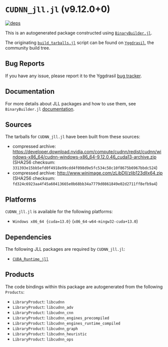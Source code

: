 # `CUDNN_jll.jl` (v9.12.0+0)

[![deps](https://juliahub.com/docs/CUDNN_jll/deps.svg)](https://juliahub.com/ui/Packages/General/CUDNN_jll/)

This is an autogenerated package constructed using [`BinaryBuilder.jl`](https://github.com/JuliaPackaging/BinaryBuilder.jl).

The originating [`build_tarballs.jl`](https://github.com/JuliaPackaging/Yggdrasil/blob/c55068c57cdc6d96845629ca188ab6e4d91bd977/C/CUDA/CUDNN@9/build_tarballs.jl) script can be found on [`Yggdrasil`](https://github.com/JuliaPackaging/Yggdrasil/), the community build tree.

## Bug Reports

If you have any issue, please report it to the Yggdrasil [bug tracker](https://github.com/JuliaPackaging/Yggdrasil/issues).

## Documentation

For more details about JLL packages and how to use them, see `BinaryBuilder.jl` [documentation](https://docs.binarybuilder.org/stable/jll/).

## Sources

The tarballs for `CUDNN_jll.jl` have been built from these sources:

* compressed archive: https://developer.download.nvidia.com/compute/cudnn/redist/cudnn/windows-x86_64/cudnn-windows-x86_64-9.12.0.46_cuda13-archive.zip (SHA256 checksum: `331393e15bb5efd0f4918e99cdd4f098d9e5fc534c58c10f8675b6967bbdc524`)
* compressed archive: http://www.winimage.com/zLibDll/zlib123dllx64.zip (SHA256 checksum: `fd324c6923aa4f45a60413665e0b68bb34a7779d0861849e02d2711ff8efb9a4`)

## Platforms

`CUDNN_jll.jl` is available for the following platforms:

* `Windows x86_64 {cuda=13.0}` (`x86_64-w64-mingw32-cuda+13.0`)

## Dependencies

The following JLL packages are required by `CUDNN_jll.jl`:

* [`CUDA_Runtime_jll`](https://github.com/JuliaBinaryWrappers/CUDA_Runtime_jll.jl)

## Products

The code bindings within this package are autogenerated from the following `Products`:

* `LibraryProduct`: `libcudnn`
* `LibraryProduct`: `libcudnn_adv`
* `LibraryProduct`: `libcudnn_cnn`
* `LibraryProduct`: `libcudnn_engines_precompiled`
* `LibraryProduct`: `libcudnn_engines_runtime_compiled`
* `LibraryProduct`: `libcudnn_graph`
* `LibraryProduct`: `libcudnn_heuristic`
* `LibraryProduct`: `libcudnn_ops`

